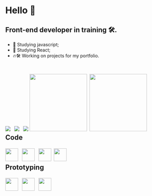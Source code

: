 <h1 style="margin-bottom: 2px;">Hello 👋</h1>

<h2>Front-end developer in training 🛠️.</h2>

- 🌱 Studying javascript;
- 🌱 Studying React; 
- 🔥🛠️ Working on projects for my portfolio.
#

<div style="margin-top: 8px; display: inline-block">  
   <a href="mailto:broquedev@gmail.com" alt="Gmail" target="_blank"><img src="https://img.shields.io/badge/Gmail-D14836?style=for-the-badge&logo=gmail&logoColor=white"></a> 
   <a href="https://linkedin.com/in/bruno-luiz-paguetti-roque-24a33122b" alt="Linkedin" target="_blank"><img style="margin-left: 8px;" src="https://img.shields.io/badge/LinkedIn-0077B5?style=for-the-badge&logo=linkedin&logoColor=white"></a>
   <a href="https://codepen.io/Broque" alt="Codepen" target="_blank"><img style="margin-left: 8px;" src="https://img.shields.io/badge/Codepen-000000?style=for-the-badge&logo=codepen&logoColor=white"></a>
</div>

<div style="margin-top: 4px; display: inline-block">   
    <img height="180em" style="margin-right: 4px;" src="https://github-readme-stats.vercel.app/api?username=broquedev&show_icons=true&theme=vue-dark">  
    <img height="180em" src="https://github-readme-stats.vercel.app/api/top-langs/?username=broquedev&theme=vue-dark">
</div>

<h2 style="margin-top: 4px">Code</h2>
<div style="margin-top: 4px; display: inline-block">    
    <img width="40px" style="margin-right: 8px;" src="https://cdn.jsdelivr.net/gh/devicons/devicon/icons/javascript/javascript-original.svg">
    <img width="40px" style="margin-right: 8px;" src="https://cdn.jsdelivr.net/gh/devicons/devicon/icons/react/react-original.svg">   
    <img width="40px" style="margin-right: 4px;" src="https://cdn.jsdelivr.net/gh/devicons/devicon/icons/html5/html5-original.svg">    
    <img width="40px" style="margin-right: 8px;" src="https://cdn.jsdelivr.net/gh/devicons/devicon/icons/css3/css3-original.svg">    
</div>

<h2 style="margin-top: 4px">Prototyping</h2>
<div style="margin-top: 4px; display: inline-block">
    <img width="40px" style="margin-right: 8px;" src="https://cdn.jsdelivr.net/gh/devicons/devicon/icons/figma/figma-original.svg" />
    <img width="40px" style="margin-right: 8px;" src="https://cdn.jsdelivr.net/gh/devicons/devicon/icons/illustrator/illustrator-plain.svg" />
    <img width="40px" style="margin-right: 8px;" src="https://cdn.jsdelivr.net/gh/devicons/devicon/icons/photoshop/photoshop-plain.svg" />          
</div>

